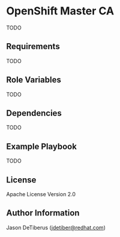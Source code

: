 OpenShift Master CA
========================

TODO

Requirements
------------

TODO

Role Variables
--------------

TODO

Dependencies
------------

TODO

Example Playbook
----------------

TODO

License
-------

Apache License Version 2.0

Author Information
------------------

Jason DeTiberus (jdetiber@redhat.com)
